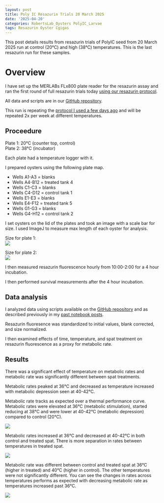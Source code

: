 ```yaml
---
layout: post
title: Poly IC Resazurin Trials 20 March 2025
date: '2025-04-20'
categories: RobertsLab_Oysters PolyIC_Larvae
tags: Resazurin Oyster Cgigas
---
```


This post details results from resazurin trials of PolyIC seed from 20 March 2025 run at control (20°C) and high (38°C) temperatures. This is the last resazurin run for these samples.    

# Overview 

I have set up the MERLABs FLx800 plate reader for the resazurin assay and ran the first round of full resazurin trials today [using our resazurin protocol](https://ahuffmyer.github.io/ASH_Putnam_Lab_Notebook/Resazurin-Metabolic-Assays-Protocol-for-PolyIC-Seed-Testing/).  

All data and scripts are in our [GitHub repository](https://github.com/RobertsLab/polyIC-larvae).  

This run is repeating the [protocol I used a few days ago](https://ahuffmyer.github.io/ASH_Putnam_Lab_Notebook/PolyIC-Seed-Resazurin-Trials-10-March/) and will be repeated 2x per week at different temperatures.  

## Proceedure 

Plate 1: 20°C (counter top, control)  
Plate 2: 38°C (incubator) 

Each plate had a temperature logger with it.  

I prepared oysters using the following plate map.  

- Wells A1-A3 = blanks
- Wells A4-B12 = treated tank 4
- Wells C1-C3 = blanks
- Wells C4-D12 = control tank 1
- Wells E1-E3 = blanks
- Wells E4-F12 = treated tank 5
- Wells G1-G3 = blanks
- Wells G4-H12 = control tank 2

I set oysters on the lid of the plates and took an image with a scale bar for size. I used ImageJ to measure max length of each oyster for analysis.  

Size for plate 1:  
![](https://github.com/AHuffmyer/ASH_Putnam_Lab_Notebook/blob/master/images/NotebookImages/oysters/polyic/20250320/20250320_plate1.jpeg?raw=true)  

Size for plate 2:  
![](https://github.com/AHuffmyer/ASH_Putnam_Lab_Notebook/blob/master/images/NotebookImages/oysters/polyic/20250320/20250320_plate2.jpeg?raw=true)  

I then measured resazurin fluorescence hourly from 10:00-2:00 for a 4 hour incubation.  

I then performed survival measurements after the 4 hour incubation.  

## Data analysis 

I analyzed data using scripts available on the [GitHub repository](https://github.com/RobertsLab/polyIC-larvae) and as described previously in my [past notebook posts](https://ahuffmyer.github.io/ASH_Putnam_Lab_Notebook/PolyIC-Seed-Resazurin-Jan-28-and-29-2025/).  

Resazurin fluoresence was standardized to initial values, blank corrected, and size normalized.  

I then examined effects of time, temperature, and spat treatment on resazurin fluorescence as a proxy for metabolic rate.  

## Results 

There was a significant effect of temperature on metabolic rates and metabolic rate was significantly different between spat treatments. 

Metabolic rates peaked at 36°C and decreased as temperature increased with metabolic depression seen at 40-42°C.  

Metabolic rate tracks as expected over a thermal performance curve. Metabolic rates were elevated at 36°C (metabolic stimulation), started reducing at 38°C and were lower at 40-42°C (metabolic depression) compared to control (20°C).  
 
![](https://github.com/AHuffmyer/ASH_Putnam_Lab_Notebook/blob/master/images/NotebookImages/oysters/polyic/20250320/batch2_metabolism_temperature.png?raw=true)

Metabolic rates increased at 36°C and decreased at 40-42°C in both control and treated spat. There is more separation in rates between temperatures in treated spat.  

![](https://github.com/AHuffmyer/ASH_Putnam_Lab_Notebook/blob/master/images/NotebookImages/oysters/polyic/20250320/batch2_metabolism_temperature_treatment.png?raw=true) 

Metabolic rate was different between control and treated spat at 36°C (higher in treated) and 40°C (higher in control). The other temperatures were not significantly different. You can see the changes in rates across temperatures performs as expected with decreasing metabolic rate as temperatures increased past 36°C.     

![](https://github.com/AHuffmyer/ASH_Putnam_Lab_Notebook/blob/master/images/NotebookImages/oysters/polyic/20250320/batch2_metabolism_treatment.png?raw=true)
   